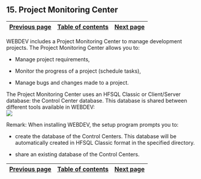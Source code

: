
## 15. Project Monitoring Center
			

| [Previous page](../Concepts_WB/1410087453.md) | [Table of contents](../Concepts_WB/1410087102.md) | [Next page](../Concepts_WB/1410087455.md) |
| --- | --- | --- |



<a name="NOTE1"></a>
<a name="NOTE1_1"></a>
WEBDEV includes a Project Monitoring Center to manage development projects. The Project Monitoring Center allows you to:

- Manage project requirements,

- Monitor the progress of a project (schedule tasks),

- Manage bugs and changes made to a project.




The Project Monitoring Center uses an HFSQL Classic or Client/Server database: the Control Center database. This database is shared between different tools available in WEBDEV: <br>![](https://doc.pcsoft.fr/en-US/images/image.awp?langid=3&name=P3-Les%20centres%20de%20controle.gif)


Remark: When installing WEBDEV, the setup program prompts you to:

- create the database of the Control Centers. This database will be automatically created in HFSQL Classic format in the specified directory.

- share an existing database of the Control Centers.




| [Previous page](../Concepts_WB/1410087453.md) | [Table of contents](../Concepts_WB/1410087102.md) | [Next page](../Concepts_WB/1410087455.md) |
| --- | --- | --- |




